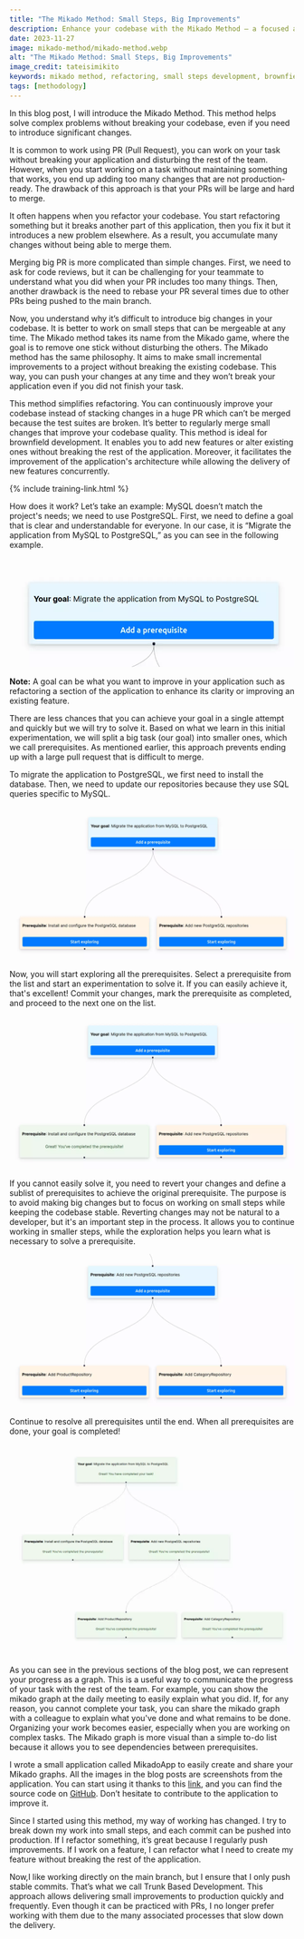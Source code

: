 ```yaml
---
title: "The Mikado Method: Small Steps, Big Improvements"
description: Enhance your codebase with the Mikado Method – a focused approach for incremental improvements without breaking your codebase. Tailored for brownfield development, ensure code stability and effortless feature integration. Collaborate effectively with MikadoApp and achieve rapid code enhancements through Trunk Based Development.
date: 2023-11-27
image: mikado-method/mikado-method.webp
alt: "The Mikado Method: Small Steps, Big Improvements"
image_credit: tateisimikito
keywords: mikado method, refactoring, small steps development, brownfield development, trunk based development, mikado graph, continuous code improvement
tags: [methodology]
---
```


In this blog post, I will introduce the Mikado Method. This method helps solve complex problems without breaking your codebase, even if you need to introduce significant changes.

It is common to work using PR (Pull Request), you can work on your task without breaking your application and disturbing the rest of the team. However, when you start working on a task without maintaining something that works, you end up adding too many changes that are not production-ready. The drawback of this approach is that your PRs will be large and hard to merge.

It often happens when you refactor your codebase. You start refactoring something but it breaks another part of this application, then you fix it but it introduces a new problem elsewhere. As a result, you accumulate many changes without being able to merge them.

Merging big PR is more complicated than simple changes. First, we need to ask for code reviews, but it can be challenging for your teammate to understand what you did when your PR includes too many things. Then, another drawback is the need to rebase your PR several times due to other PRs being pushed to the main branch.

Now, you understand why it’s difficult to introduce big changes in your codebase. It is better to work on small steps that can be mergeable at any time. The Mikado method takes its name from the Mikado game, where the goal is to remove one stick without disturbing the others. The Mikado method has the same philosophy. It aims to make small incremental improvements to a project without breaking the existing codebase. This way, you can push your changes at any time and they won’t break your application even if you did not finish your task.

This method simplifies refactoring. You can continuously improve your codebase instead of stacking changes in a huge PR which can’t be merged because the test suites are broken. It’s better to regularly merge small changes that improve your codebase quality. This method is ideal for brownfield development. It enables you to add new features or alter existing ones without breaking the rest of the application. Moreover, it facilitates the improvement of the application's architecture while allowing the delivery of new features concurrently.

{% include training-link.html %}

How does it work? Let’s take an example: MySQL doesn’t match the project's needs; we need to use PostgreSQL. First, we need to define a goal that is clear and understandable for everyone. In our case, it is “Migrate the application from MySQL to PostgreSQL,” as you can see in the following example.

![define a goal](images/posts/mikado-method/define-goal.webp)

**Note:** A goal can be what you want to improve in your application such as refactoring a section of the application to  enhance its clarity or improving an existing feature.

There are less chances that you can achieve your goal in a single attempt and quickly but we will try to solve it. Based on what we learn in this initial experimentation, we will split a big task (our goal) into smaller ones, which we call prerequisites. As mentioned earlier, this approach prevents ending up with a large pull request that is difficult to merge.

To migrate the application to PostgreSQL, we first need to install the database. Then, we need to update our repositories because they use SQL queries specific to MySQL.

![add prerequisites to the mikado graph](images/posts/mikado-method/add-prerequisites.webp)

Now, you will start exploring all the prerequisites. Select a prerequisite from the list and start an experimentation to solve it. If you can easily achieve it, that's excellent! Commit your changes, mark the prerequisite as completed, and proceed to the next one on the list.

![prerequisite completed](images/posts/mikado-method/prerequisite-completed.webp)

If you cannot easily solve it, you need to revert your changes and define a sublist of prerequisites to achieve the original prerequisite. The purpose is to avoid making big changes but to focus on working on small steps while keeping the codebase stable. Reverting changes may not be natural to a developer, but it's an important step in the process. It allows you to continue working in smaller steps, while the exploration helps you learn what is necessary to solve a prerequisite.

![add prerequisite to prerequisite](images/posts/mikado-method/add-prerequisite-to-prerequisite.webp)

Continue to resolve all prerequisites until the end. When all prerequisites are done, your goal is completed!

![goal completed](images/posts/mikado-method/goal-completed.webp)

As you can see in the previous sections of the blog post, we can represent your progress as a graph. This is a useful way to communicate the progress of your task with the rest of the team.  For example, you can show the mikado graph at the daily meeting to easily explain what you did. If, for any reason, you cannot complete your task, you can share the mikado graph with a colleague to explain what you've done and what remains to be done. Organizing your work becomes easier, especially when you are working on complex tasks. The Mikado graph is more visual than a simple to-do list because it allows you to see dependencies between prerequisites.

I wrote a small application called MikadoApp to easily create and share your Mikado graphs. All the images in the blog posts are screenshots from the application. You can start using it thanks to this [link](https://mikado-method-teal.vercel.app), and you can find the source code on [GitHub](https://github.com/arnolanglade/mikado-app). Don’t hesitate to contribute to the application to improve it.

Since I started using this method, my way of working has changed. I try to break down my work into small steps, and each commit can be pushed into production. If I refactor something, it’s great because I regularly push improvements. If I work on a feature, I can refactor what I need to create my feature without breaking the rest of the application.

Now,I like working directly on the main branch, but I ensure that I only push stable commits. That’s what we call Trunk Based Development. This approach allows delivering small improvements to production quickly and frequently. Even though it can be practiced with PRs, I no longer prefer working with them due to the many associated processes that slow down the delivery.
